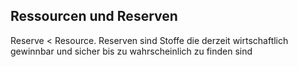 ## Ressourcen und Reserven
Reserve < Resource. 
Reserven sind Stoffe die derzeit wirtschaftlich gewinnbar und sicher bis zu wahrscheinlich zu finden sind
